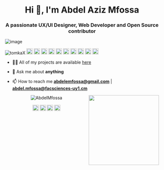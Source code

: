 
<!--
**tomkaX/tomkaX** is a ✨ _special_ ✨ repository because its `README.md` (this file) appears on your GitHub profile.

Here are some ideas to get you started:

- 🔭 I’m currently working on ...
- 🌱 I’m currently learning ...
- 👯 I’m looking to collaborate on ...
- 🤔 I’m looking for help with ...
- 💬 Ask me about ...
- 📫 How to reach me: ...
- 😄 Pronouns: ...
- ⚡ Fun fact: ...
-->


<h1 align="center">Hi 👋, I'm Abdel Aziz Mfossa </h1>
<h3 align="center">A passionate UX/UI Designer, Web Developer and Open Source contributor</h3>

![image](https://github.com/saadeghi/saadeghi/blob/master/dino.gif)

<p align="left">
<img src="https://komarev.com/ghpvc/?username=tomkax" alt="tomkaX" />

  <img src="https://github.com/simple-icons/simple-icons/blob/develop/icons/amazonaws.svg" alt="aws"  width="20" height="20" /> 
  <img src="https://img.icons8.com/color/48/000000/git.png" alt="git" width="20" height="20"/> 
  <img src="https://img.icons8.com/color/48/000000/react-native.png" alt="react" width="20" height="20"/> 
  <img src="https://img.icons8.com/color/48/000000/java-coffee-cup-logo.png" alt="java" width="20" height="20"/>
  <img src="https://github.com/simple-icons/simple-icons/blob/develop/icons/apacheflink.svg" alt="flinks" width="20" height="20"/> 
  <img src="https://img.icons8.com/ultraviolet/40/000000/xbox-r.png" alt="R" width="20" height="20"/> 
  <img src="https://img.icons8.com/color/48/000000/intellij-idea.png" alt="II" width="20" height="20"/> 
  <img src="https://img.icons8.com/color/48/000000/nodejs.png" alt="nodejs" width="20" height="20"/> 
  <img src="https://img.icons8.com/color/48/000000/python.png" alt="python" width="20" height="20"/>
  <img src="https://www.gstatic.com/devrel-devsite/prod/vf8bcd170103a60a9457e3a7682d3f70251c619395c6349d20b56cd2a80761a19/firebase/images/touchicon-180.png" alt="python" width="20" height="20"/></p>

- 👨‍💻 All of my projects are available  [here](https://github.com/AbdelMfossa?tab=repositories)

- 💬 Ask me about **anything**

- 📫 How to reach me **abdelemfossa@gmail.com** | **abdel.mfossa@facsciences-uy1.cm**



<p align="center"> 
  <img src="https://github-readme-stats.vercel.app/api?username=AbdelMfossa&show_icons=true" alt="AbdelMfossa" />
  <img  align="right" src="https://github.com/AbdelMfossa/AbdelMfossa/blob/master/gifs/3aM.gif" width="230">
</p>

<p align="center">
 <a href="https://www.linkedin.com/in/AbdelMfossa/" target="blank"><img align="center" src="https://cdn.jsdelivr.net/npm/simple-icons@3.0.1/icons/linkedin.svg" alt="https://www.linkedin.com/in/AbdelMfossa/" height="20" width="20" /></a>
   <a href="https://www.facebook.com/abdelaziz_mfossanjoya" target="blank"><img align="center" src="https://cdn.jsdelivr.net/npm/simple-icons@3.0.1/icons/facebook.svg" alt="https://www.facebook.com/abdelaziz_mfossanjoya" height="20" width="20" /></a>
   <a href="https://www.instagram.com/abdel_mfossa/" target="blank"><img align="center" src="https://cdn.jsdelivr.net/npm/simple-icons@3.0.1/icons/instagram.svg" alt="https://www.instagram.com/abdel_mfossa/" height="20" width="20" /></a>
  <a href="https://twitter.com/AbdelMfossa" target="blank"><img align="center" src="https://cdn.jsdelivr.net/npm/simple-icons@3.0.1/icons/twitter.svg" alt="https://twitter.com/AbdelMfossa" height="20" width="20" /></a>

</p>


